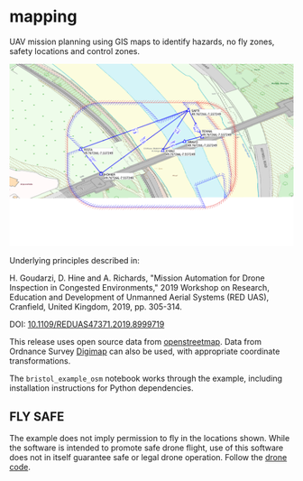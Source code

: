 # mapping

UAV mission planning using GIS maps to identify hazards, no fly zones, safety locations and control zones.

![map example](https://raw.githubusercontent.com/arthurrichards77/mapping/master/bristol_example_osm/qgis_map.png)

Underlying principles described in:

H. Goudarzi, D. Hine and A. Richards, "Mission Automation for Drone Inspection in Congested Environments," 2019 Workshop on Research, Education and Development of Unmanned Aerial Systems (RED UAS), Cranfield, United Kingdom, 2019, pp. 305-314.

DOI: [10.1109/REDUAS47371.2019.8999719](https://doi.org/10.1109/REDUAS47371.2019.8999719)

This release uses open source data from [openstreetmap](https://www.openstreetmap.org/).  Data from Ordnance Survey [Digimap](https://digimap.edina.ac.uk/) can also be used, with appropriate coordinate transformations.

The `bristol_example_osm` notebook works through the example, including installation instructions for Python dependencies.

## FLY SAFE

The example does not imply permission to fly in the locations shown.
While the software is intended to promote safe drone flight, use of this software does not in itself guarantee safe or legal drone operation.
Follow the [drone code](https://dronesafe.uk/drone-code/).
